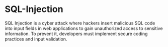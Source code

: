 # SQL-Injection
SQL Injection is a cyber attack where hackers insert malicious SQL code into input fields in web applications to gain unauthorized access to sensitive information. To prevent it, developers must implement secure coding practices and input validation.
